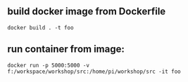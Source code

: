 ## build docker image from Dockerfile
`docker build . -t foo`

## run container from image:
`docker run -p 5000:5000 -v f:/workspace/workshop/src:/home/pi/workshop/src -it foo`


